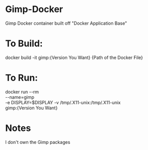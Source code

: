 # Gimp-Docker
Gimp Docker container built off "Docker Application Base"

# To Build:
docker build -it gimp:{Version You Want} {Path of the Docker File}

# To Run:
docker run --rm \
    --name=gimp \
    -e DISPLAY=$DISPLAY -v /tmp/.X11-unix:/tmp/.X11-unix \
    gimp:{Version You Want}

# Notes
I don't own the Gimp packages